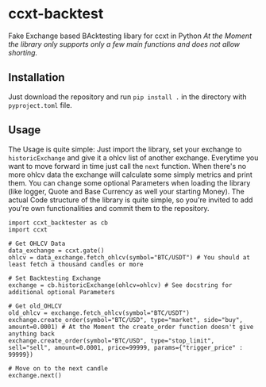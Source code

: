 # ccxt-backtest
 Fake Exchange based BAcktesting libary for ccxt in Python
 *At the Moment the library only supports only a few main functions and does not allow shorting.*

## Installation
Just download the repository and run `pip install .` in the directory with `pyproject.toml` file.

## Usage
The Usage is quite simple: Just import the library, set your exchange to `historicExchange` and give it a ohlcv list of another exchange.
Everytime you want to move forward in time just call the `next` function. When there's no more ohlcv data the exchange will calculate some simply metrics and print them.
You can change some optional Parameters when loading the library (like logger, Quote and Base Currency as well your starting Money).
The actual Code structure of the library is quite simple, so you're invited to add you're own functionalities and commit them to the repository.



    import ccxt_backtester as cb
    import ccxt

    # Get OHLCV Data
    data_exchange = ccxt.gate()
    ohlcv = data_exchange.fetch_ohlcv(symbol="BTC/USDT") # You should at least fetch a thousand candles or more

    # Set Backtesting Exchange
    exchange = cb.historicExchange(ohlcv=ohlcv) # See docstring for additional optional Parameters

    # Get old_OHLCV
    old_ohlcv = exchange.fetch_ohlcv(symbol="BTC/USDT")
    exchange.create_order(symbol="BTC/USD", type="market", side="buy", amount=0.0001) # At the Moment the create_order function doesn't give anything back
    exchange.create_order(symbol="BTC/USD", type="stop_limit", sell="sell", amount=0.0001, price=99999, params={"trigger_price" : 99999})

    # Move on to the next candle
    exchange.next()